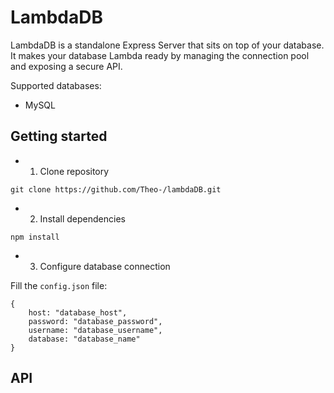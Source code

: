 # LambdaDB

LambdaDB is a standalone Express Server that sits on top of your database. It makes your database Lambda ready by managing the connection pool and
exposing a secure API.

Supported databases:
- MySQL

## Getting started

- 1. Clone repository

```
git clone https://github.com/Theo-/lambdaDB.git
```

- 2. Install dependencies

```
npm install
```

- 3. Configure database connection

Fill the `config.json` file:
```
{
    host: "database_host",
    password: "database_password",
    username: "database_username",
    database: "database_name"
}
```

## API

